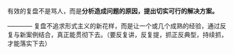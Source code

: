 有效的复盘不是骂人，而是**分析造成问题的原因，提出切实可行的解决方案。**

————
复盘不追求形式主义的新花样，而是让一个或几个成熟的经验，通过反复与新案例结合，真正能贯彻下去。（要反复讲，反复提，抓正反典型，持续抓，才能落实下去）

